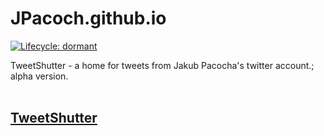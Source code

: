 # JPacoch.github.io
<!-- badges: start -->
[![Lifecycle:
dormant](https://img.shields.io/badge/lifecycle-dormant-darkblue.svg)](https://www.tidyverse.org/dormant)
<!-- badges: end -->

TweetShutter - a home for tweets from Jakub Pacocha's twitter account.; alpha version. <br />
<br />
## [TweetShutter](https://jpacoch.github.io)
